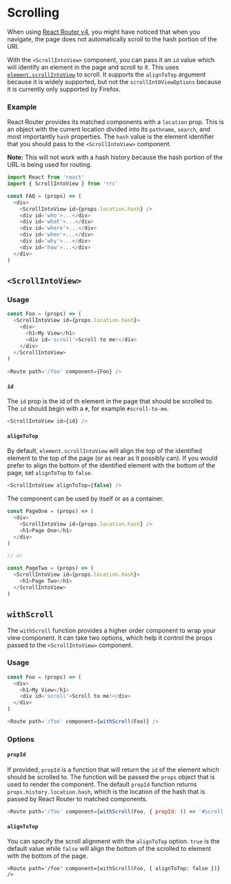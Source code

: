 # Scrolling

When using [React Router v4](https://github.com/ReactTraining/react-router/tree/v4), you might have noticed that when you navigate, the page does not automatically scroll to the hash portion of the URI.

With the `<ScrollIntoView>` component, you can pass it an `id` value which will identify an element in the page and scroll to it. This uses [`element.scrollIntoView`](https://developer.mozilla.org/en-US/docs/Web/API/Element/scrollIntoView) to scroll. It supports the `alignToTop` argument because it is widely supported, but not the `scrollIntOViewOptions` because it is currently only supported by Firefox.

### Example

React Router provides its matched components with a `location` prop. This is an object with the current location divided into its `pathname`, `search`, and most importantly `hash` properties. The `hash` value is the element identifier that you should pass to the `<ScrollIntoView>` component.

**Note:** This will not work with a hash history because the hash portion of the URL is being used for routing.

```js
import React from 'react'
import { ScrollIntoView } from 'rrc'

const FAQ = (props) => (
  <div>
    <ScrollIntoView id={props.location.hash} />
    <div id='who'>...</div>
    <div id='what'>...</div>
    <div id='where'>...</div>
    <div id='when'>...</div>
    <div id='why'>...</div>
    <div id='how'>...</div>
  </div>
)
```

## `<ScrollIntoView>`

### Usage

```js
const Foo = (props) => (
  <ScrollIntoView id={props.location.hash}>
    <div>
      <h1>My View</h1>
      <div id='scroll'>Scroll to me!</div>
    </div>
  </ScrollIntoView>
)
 
<Route path='/foo' component={Foo} />
```

#### `id`

The `id` prop is the id of th element in the page that should be scrolled to. The `id` should begin with a `#`, for example `#scroll-to-me`.

```js
<ScrollIntoView id={id} />
```

#### `alignToTop`

By default, `element.scrollIntoView` will align the top of the identified element to the top of the page (or as near as it possibly can). If you would prefer to align the bottom of the identified element with the bottom of the page, set `alignToTop` to `false`.

```js
<ScrollIntoView alignToTop={false} />
```

The component can be used by itself or as a container.

```js
const PageOne = (props) => (
  <div>
    <ScrollIntoView id={props.location.hash} />
    <h1>Page One</h1>
  </div>
)

// or

const PageTwo = (props) => (
  <ScrollIntoView id={props.location.hash}>
    <h1>Page Two</h1>
  </ScrollIntoView>
)
```

## `withScroll`

The `withScroll` function provides a higher order component to wrap your view component. It can take two options, which help it control the props passed to the `<ScrollIntoView>` component.

### Usage

```js
const Foo = (props) => (
  <div>
    <h1>My View</h1>
    <div id='scroll'>Scroll to me!</div>
  </div>
)

<Route path='/foo' component={withScroll(Foo)} />
```

### Options

#### `propId`

If provided, `propId` is a function that will return the `id` of the element which should be scrolled to. The function will be passed the `props` object that is used to render the component. The default `propId` function returns `props.history.location.hash`, which is the location of the hash that is passed by React Router to matched components.

```js
<Route path='/foo' component={withScroll(Foo, { propId: () => '#scroll' })} />
```

#### `alignToTop`

You can specify the scroll alignment with the `alignToTop` option. `true` is the default value while `false` will align the bottom of the scrolled to element with the bottom of the page.

```
<Route path='/foo' component={withScroll(Foo, { alignToTop: false })} />
```
